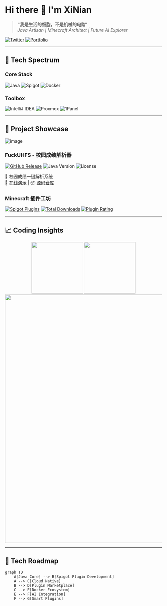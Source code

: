 # Hi there 👋 I'm XiNian
> **"我是生活的细胞，不是机械的电路"**  
> _Java Artisan | Minecraft Architect | Future AI Explorer_

[![Twitter](https://img.shields.io/badge/-@XiNian_dada-1DA1F2?style=for-the-badge&logo=twitter&logoColor=white)](https://twitter.com/XiNian_dada)
[![Portfolio](https://img.shields.io/badge/Portfolio-8A2BE2?style=for-the-badge&logo=react&logoColor=white)](http://www.hairuosky.cn)

---

## 🌈 Tech Spectrum
### Core Stack
![Java](https://img.shields.io/badge/Java-%23ED8B00.svg?style=for-the-badge&logo=openjdk&logoColor=white)
![Spigot](https://img.shields.io/badge/Spigot-C68A3C?style=for-the-badge&logo=mojangstudios&logoColor=white)
![Docker](https://img.shields.io/badge/Docker-2496ED?style=for-the-badge&logo=docker&logoColor=white)

### Toolbox
![IntelliJ IDEA](https://img.shields.io/badge/IDEA-000000?style=flat&logo=intellij-idea&logoColor=white)
![Proxmox](https://img.shields.io/badge/PVE-E57000?style=flat&logo=proxmox&logoColor=white)
![1Panel](https://img.shields.io/badge/1Panel-4B9CD3?style=flat&logo=windowsterminal&logoColor=white)

---

## 🚀 Project Showcase
![image](https://github.com/user-attachments/assets/7eff5c6d-f90d-410f-992b-ee7211d1ac17)

### FuckUHFS - 校园成绩解析器
[![GitHub Release](https://img.shields.io/github/v/release/XiNian-dada/FuckUHFS?style=flat-square&color=blue)](https://github.com/XiNian-dada/FuckUHFS/releases)
![Java Version](https://img.shields.io/badge/Java-17-ED8B00?logo=openjdk)
![License](https://img.shields.io/badge/License-AGPL_3.0-4B9CD3)

📌 校园成绩一键解析系统  
🔗 [在线演示](https://your.demo.link) | 📦 [源码仓库](https://github.com/XiNian-dada/FuckUHFS)

### Minecraft 插件工坊
[![Spigot Plugins](https://img.shields.io/badge/Spigot_Plugins-C68A3C?style=flat-square&logo=mojangstudios)](https://www.spigotmc.org/members/xinian.123456/)
[![Total Downloads](https://img.shields.io/badge/下载量-1k%2B-brightgreen)](https://www.spigotmc.org/resources/authors/xinian.123456/)
[![Plugin Rating](https://img.shields.io/badge/用户评分-★★★★☆-yellowgreen)](https://www.spigotmc.org/resources/authors/xinian.123456/)

---

## 📈 Coding Insights
<div align="center">
  <img height="165" src="https://github-readme-stats.vercel.app/api?username=XiNian-dada&show_icons=true&theme=default&count_private=true&border_color=4B9CD3">
  <img height="165" src="https://github-readme-stats.vercel.app/api/top-langs/?username=XiNian-dada&layout=compact&theme=default&hide=html,css&border_color=4B9CD3">
  <img width="800" src="https://github-readme-activity-graph.vercel.app/graph?username=XiNian-dada&theme=github&area=true&color=4B9CD3&line=ED8B00">
</div>

---

## 🧭 Tech Roadmap
```mermaid
graph TD
    A[Java Core] --> B[Spigot Plugin Development]
    A --> C[Cloud Native]
    B --> D[Plugin Marketplace]
    C --> E[Docker Ecosystem]
    E --> F[AI Integration]
    F --> G[Smart Plugins]
